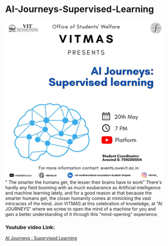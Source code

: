 # AI-Journeys-Supervised-Learning
<img src="poster.jpeg">
" The smarter the humans get, the lesser their brains have to work"  There's hardly any field booming with as much exuberance as Artificial intelligence and machine learning lately, and for a good reason at that because the smarter humans get, the closer humanity comes at mimicking the vast intricacies of the mind. Join VITMAS at this celebration of knowledge, at "AI JOURNEYS" where we screw to open the mind of a machine for you and gain a better understanding of it through this "mind-opening" experience.

<h3>Youtube video Link:</h3><a href="https://www.youtube.com/watch?v=9_SEplBI7c8">AI Journeys : Supervised Learning</a>
